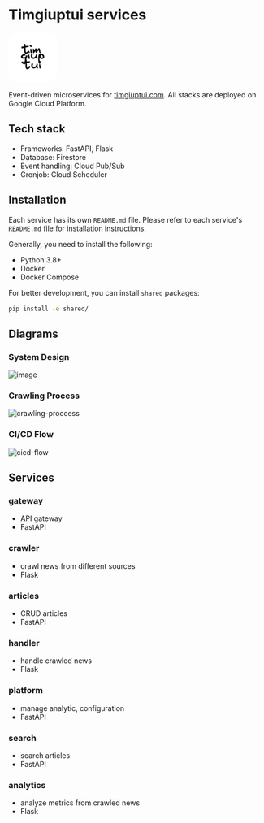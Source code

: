# Timgiuptui services

<img src="./logo.png" alt="timgiuptui"
style="background-color: #fff; border-radius: 16px" width="96" height="96" />


Event-driven microservices for [timgiuptui.com](https://timgiuptui.com). All stacks are deployed on Google Cloud Platform.

## Tech stack

- Frameworks: FastAPI, Flask
- Database: Firestore
- Event handling: Cloud Pub/Sub
- Cronjob: Cloud Scheduler

## Installation

Each service has its own `README.md` file. Please refer to each service's `README.md` file for installation instructions.

Generally, you need to install the following:

- Python 3.8+
- Docker
- Docker Compose

For better development, you can install `shared` packages:

```bash
pip install -e shared/
```

## Diagrams

### System Design  

![image](https://user-images.githubusercontent.com/17960926/218121122-34a23910-a691-4c58-9fac-080184df2acf.png)

### Crawling Process  

![crawling-proccess](https://user-images.githubusercontent.com/17960926/216836847-6a86d51c-6784-496b-85ee-d0eef360801a.png)

### CI/CD Flow  

![cicd-flow](https://user-images.githubusercontent.com/17960926/216836862-a5dc2893-9477-4306-9389-0b53b238aa5e.png)

## Services

### gateway

- API gateway
- FastAPI

### crawler

- crawl news from different sources
- Flask

### articles

- CRUD articles
- FastAPI

### handler

- handle crawled news
- Flask

### platform

- manage analytic, configuration
- FastAPI

### search

- search articles
- FastAPI

### analytics

- analyze metrics from crawled news
- Flask

